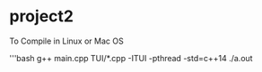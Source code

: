 # project2

To Compile in Linux or Mac OS

'''bash
g++ main.cpp TUI/*.cpp -ITUI -pthread -std=c++14
./a.out
```
